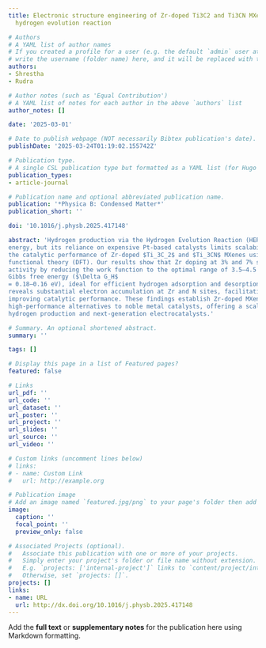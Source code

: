 ```yaml
---
title: Electronic structure engineering of Zr-doped Ti3C2 and Ti3CN MXenes for efficient
  hydrogen evolution reaction

# Authors
# A YAML list of author names
# If you created a profile for a user (e.g. the default `admin` user at `content/authors/admin/`),
# write the username (folder name) here, and it will be replaced with their full name and linked to their profile.
authors:
- Shrestha
- Rudra

# Author notes (such as 'Equal Contribution')
# A YAML list of notes for each author in the above `authors` list
author_notes: []

date: '2025-03-01'

# Date to publish webpage (NOT necessarily Bibtex publication's date).
publishDate: '2025-03-24T01:19:02.155742Z'

# Publication type.
# A single CSL publication type but formatted as a YAML list (for Hugo requirements).
publication_types:
- article-journal

# Publication name and optional abbreviated publication name.
publication: '*Physica B: Condensed Matter*'
publication_short: ''

doi: '10.1016/j.physb.2025.417148'

abstract: 'Hydrogen production via the Hydrogen Evolution Reaction (HER) is crucial for sustainable
energy, but its reliance on expensive Pt-based catalysts limits scalability. Here, we investigate
the catalytic performance of Zr-doped $Ti_3C_2$ and $Ti_3CN$ MXenes using first-principles density
functional theory (DFT). Our results show that Zr doping at 3% and 7% significantly enhances HER
activity by reducing the work function to the optimal range of 3.5–4.5 eV and achieving near-zero
Gibbs free energy ($\Delta G_H$
= 0.18–0.16 eV), ideal for efficient hydrogen adsorption and desorption. Bader charge analysis
reveals substantial electron accumulation at Zr and N sites, facilitating charge transfer and
improving catalytic performance. These findings establish Zr-doped MXenes as cost-effective,
high-performance alternatives to noble metal catalysts, offering a scalable pathway toward green
hydrogen production and next-generation electrocatalysts.'

# Summary. An optional shortened abstract.
summary: ''

tags: []

# Display this page in a list of Featured pages?
featured: false

# Links
url_pdf: ''
url_code: ''
url_dataset: ''
url_poster: ''
url_project: ''
url_slides: ''
url_source: ''
url_video: ''

# Custom links (uncomment lines below)
# links:
# - name: Custom Link
#   url: http://example.org

# Publication image
# Add an image named `featured.jpg/png` to your page's folder then add a caption below.
image:
  caption: ''
  focal_point: ''
  preview_only: false

# Associated Projects (optional).
#   Associate this publication with one or more of your projects.
#   Simply enter your project's folder or file name without extension.
#   E.g. `projects: ['internal-project']` links to `content/project/internal-project/index.md`.
#   Otherwise, set `projects: []`.
projects: []
links:
- name: URL
  url: http://dx.doi.org/10.1016/j.physb.2025.417148
---
```


Add the **full text** or **supplementary notes** for the publication here using Markdown formatting.
